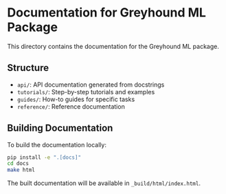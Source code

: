# Documentation for Greyhound ML Package

This directory contains the documentation for the Greyhound ML package.

## Structure

- `api/`: API documentation generated from docstrings
- `tutorials/`: Step-by-step tutorials and examples
- `guides/`: How-to guides for specific tasks
- `reference/`: Reference documentation

## Building Documentation

To build the documentation locally:

```bash
pip install -e ".[docs]"
cd docs
make html
```

The built documentation will be available in `_build/html/index.html`.
